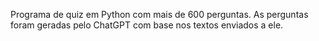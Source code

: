Programa de quiz em Python com mais de 600 perguntas.
As perguntas foram geradas pelo ChatGPT com base nos textos enviados a ele.
